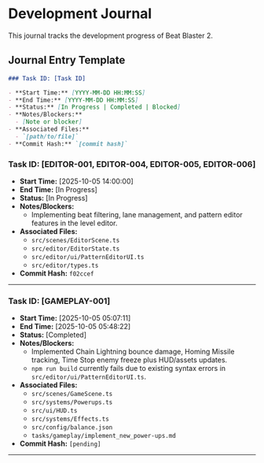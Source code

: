 # Development Journal

This journal tracks the development progress of Beat Blaster 2.

## Journal Entry Template

```markdown
### Task ID: [Task ID]

- **Start Time:** [YYYY-MM-DD HH:MM:SS]
- **End Time:** [YYYY-MM-DD HH:MM:SS]
- **Status:** [In Progress | Completed | Blocked]
- **Notes/Blockers:** 
  - [Note or blocker]
- **Associated Files:**
  - `[path/to/file]`
- **Commit Hash:** `[commit hash]`
```

### Task ID: [EDITOR-001, EDITOR-004, EDITOR-005, EDITOR-006]

- **Start Time:** [2025-10-05 14:00:00]
- **End Time:** [In Progress]
- **Status:** [In Progress]
- **Notes/Blockers:** 
  - Implementing beat filtering, lane management, and pattern editor features in the level editor.
- **Associated Files:**
  - `src/scenes/EditorScene.ts`
  - `src/editor/EditorState.ts`
  - `src/editor/ui/PatternEditorUI.ts`
  - `src/editor/types.ts`
- **Commit Hash:** `f02ccef`

---

### Task ID: [GAMEPLAY-001]

- **Start Time:** [2025-10-05 05:07:11]
- **End Time:** [2025-10-05 05:48:22]
- **Status:** [Completed]
- **Notes/Blockers:** 
  - Implemented Chain Lightning bounce damage, Homing Missile tracking, Time Stop enemy freeze plus HUD/assets updates.
  - `npm run build` currently fails due to existing syntax errors in `src/editor/ui/PatternEditorUI.ts`.
- **Associated Files:**
  - `src/scenes/GameScene.ts`
  - `src/systems/Powerups.ts`
  - `src/ui/HUD.ts`
  - `src/systems/Effects.ts`
  - `src/config/balance.json`
  - `tasks/gameplay/implement_new_power-ups.md`
- **Commit Hash:** `[pending]`

---

